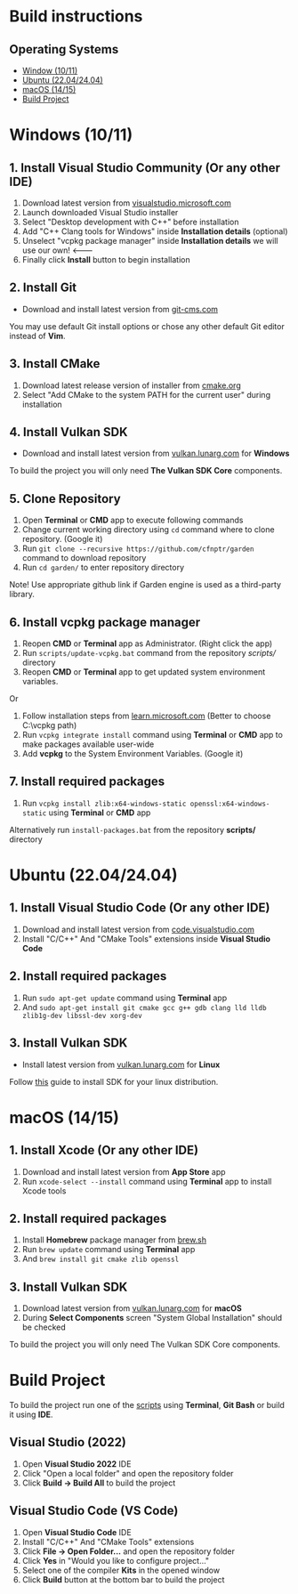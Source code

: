 # Build instructions

## Operating Systems

* [Window (10/11)](BUILDING.md#windows-1011)
* [Ubuntu (22.04/24.04)](BUILDING.md#ubuntu-22042404)
* [macOS (14/15)](BUILDING.md#macos-1415)
* [Build Project](BUILDING.md#build-project)


# Windows (10/11)

## 1. Install Visual Studio Community (Or any other IDE)

1. Download latest version from [visualstudio.microsoft.com](https://visualstudio.microsoft.com/downloads)
2. Launch downloaded Visual Studio installer
3. Select "Desktop development with C++" before installation
4. Add "C++ Clang tools for Windows" inside **Installation details** (optional)
5. Unselect "vcpkg package manager" inside **Installation details** we will use our own! <---
6. Finally click **Install** button to begin installation

## 2. Install Git

* Download and install latest version from [git-cms.com](https://git-scm.com/downloads)

You may use default Git install options or chose any other default Git editor instead of **Vim**.

## 3. Install CMake

1. Download latest release version of installer from [cmake.org](https://cmake.org/download)
2. Select "Add CMake to the system PATH for the current user" during installation

## 4. Install Vulkan SDK

* Download and install latest version from [vulkan.lunarg.com](https://vulkan.lunarg.com) for **Windows**

To build the project you will only need **The Vulkan SDK Core** components.

## 5. Clone Repository

1. Open **Terminal** or **CMD** app to execute following commands
2. Change current working directory using ```cd``` command where to clone repository. (Google it)
3. Run ```git clone --recursive https://github.com/cfnptr/garden``` command to download repository
4. Run ```cd garden/``` to enter repository directory

Note! Use appropriate github link if Garden engine is used as a third-party library.

## 6. Install vcpkg package manager

1. Reopen **CMD** or **Terminal** app as Administrator. (Right click the app)
2. Run ```scripts/update-vcpkg.bat``` command from the repository *scripts/* directory
3. Reopen **CMD** or **Terminal** app to get updated system environment variables.

Or

1. Follow installation steps from [learn.microsoft.com](https://learn.microsoft.com/en-us/vcpkg/get_started/get-started) (Better to choose C:\vcpkg path)
2. Run ```vcpkg integrate install``` command using **Terminal** or **CMD** app to make packages available user-wide
3. Add **vcpkg** to the System Environment Variables. (Google it)

## 7. Install required packages

1. Run ```vcpkg install zlib:x64-windows-static openssl:x64-windows-static``` using **Terminal** or **CMD** app

Alternatively run ```install-packages.bat``` from the repository **scripts/** directory


# Ubuntu (22.04/24.04)

## 1. Install Visual Studio Code (Or any other IDE)

1. Download and install latest version from [code.visualstudio.com](https://code.visualstudio.com/download)
2. Install "C/C++" And "CMake Tools" extensions inside **Visual Studio Code**

## 2. Install required packages

1. Run ```sudo apt-get update``` command using **Terminal** app
2. And ```sudo apt-get install git cmake gcc g++ gdb clang lld lldb zlib1g-dev libssl-dev xorg-dev```

## 3. Install Vulkan SDK

* Install latest version from [vulkan.lunarg.com](https://vulkan.lunarg.com) for **Linux**

Follow [this](https://vulkan.lunarg.com/doc/view/latest/linux/getting_started.html) guide to install SDK for your linux distribution.


# macOS (14/15)

## 1. Install Xcode (Or any other IDE)

1. Download and install latest version from **App Store** app
2. Run ```xcode-select --install``` command using **Terminal** app to install Xcode tools

## 2. Install required packages

1. Install **Homebrew** package manager from [brew.sh](https://brew.sh)
2. Run ```brew update``` command using **Terminal** app
3. And ```brew install git cmake zlib openssl```

## 3. Install Vulkan SDK

1. Download latest version from [vulkan.lunarg.com](https://vulkan.lunarg.com) for **macOS**
2. During **Select Components** screen "System Global Installation" should be checked

To build the project you will only need The Vulkan SDK Core components.


# Build Project

To build the project run one of the [scripts](scripts/) using **Terminal**, **Git Bash** or build it using **IDE**.

## Visual Studio (2022)

1. Open **Visual Studio 2022** IDE
2. Click "Open a local folder" and open the repository folder
3. Click **Build -> Build All** to build the project

## Visual Studio Code (VS Code)

1. Open **Visual Studio Code** IDE
2. Install "C/C++" And "CMake Tools" extensions
3. Click **File -> Open Folder...** and open the repository folder
4. Click **Yes** in "Would you like to configure project..."
5. Select one of the compiler **Kits** in the opened window
6. Click **Build** button at the bottom bar to build the project